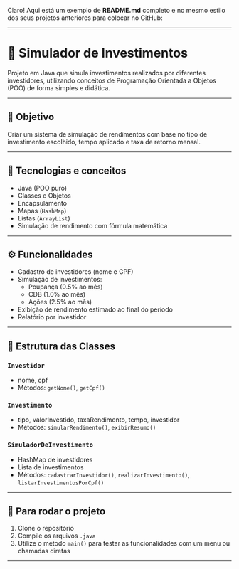 Claro! Aqui está um exemplo de **README.md** completo e no mesmo estilo dos seus projetos anteriores para colocar no GitHub:

---

# 💸 Simulador de Investimentos

Projeto em Java que simula investimentos realizados por diferentes investidores, utilizando conceitos de Programação Orientada a Objetos (POO) de forma simples e didática.

---

## 📌 Objetivo

Criar um sistema de simulação de rendimentos com base no tipo de investimento escolhido, tempo aplicado e taxa de retorno mensal.

---

## 🧱 Tecnologias e conceitos

- Java (POO puro)
- Classes e Objetos
- Encapsulamento
- Mapas (`HashMap`)
- Listas (`ArrayList`)
- Simulação de rendimento com fórmula matemática

---

## ⚙️ Funcionalidades

- Cadastro de investidores (nome e CPF)
- Simulação de investimentos:
  - Poupança (0.5% ao mês)
  - CDB (1.0% ao mês)
  - Ações (2.5% ao mês)
- Exibição de rendimento estimado ao final do período
- Relatório por investidor

---

## 📂 Estrutura das Classes

### `Investidor`
- nome, cpf
- Métodos: `getNome()`, `getCpf()`

### `Investimento`
- tipo, valorInvestido, taxaRendimento, tempo, investidor
- Métodos: `simularRendimento()`, `exibirResumo()`

### `SimuladorDeInvestimento`
- HashMap de investidores
- Lista de investimentos
- Métodos: `cadastrarInvestidor()`, `realizarInvestimento()`, `listarInvestimentosPorCpf()`

---

## 🚀 Para rodar o projeto

1. Clone o repositório
2. Compile os arquivos `.java`
3. Utilize o método `main()` para testar as funcionalidades com um menu ou chamadas diretas

---

